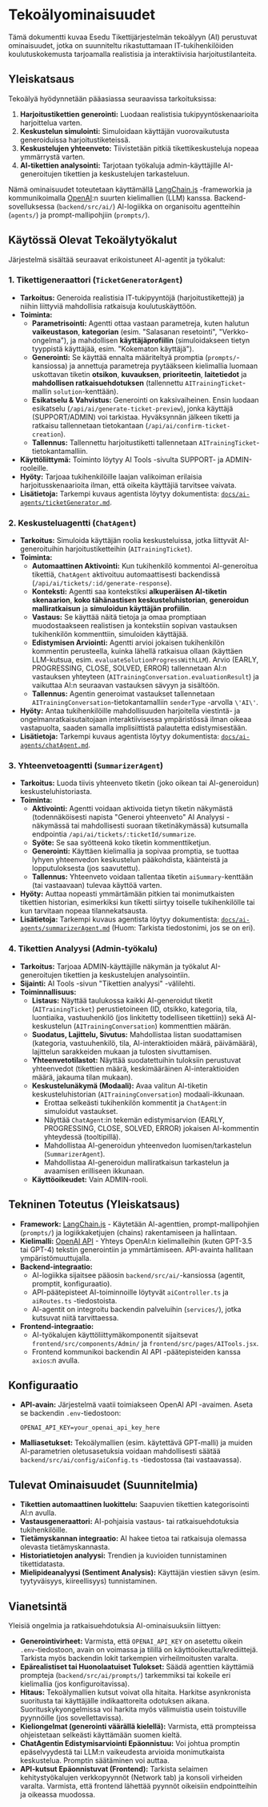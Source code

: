 # Tekoälyominaisuudet

Tämä dokumentti kuvaa Esedu Tikettijärjestelmän tekoälyyn (AI) perustuvat ominaisuudet, jotka on suunniteltu rikastuttamaan IT-tukihenkilöiden koulutuskokemusta tarjoamalla realistisia ja interaktiivisia harjoitustilanteita.

## Yleiskatsaus

Tekoälyä hyödynnetään pääasiassa seuraavissa tarkoituksissa:

1.  **Harjoitustikettien generointi:** Luodaan realistisia tukipyyntöskenaarioita harjoittelua varten.
2.  **Keskustelun simulointi:** Simuloidaan käyttäjän vuorovaikutusta generoiduissa harjoitustiketeissä.
3.  **Keskustelujen yhteenveto:** Tiivistetään pitkiä tikettikeskusteluja nopeaa ymmärrystä varten.
4.  **AI-tikettien analysointi:** Tarjotaan työkaluja admin-käyttäjille AI-generoitujen tikettien ja keskustelujen tarkasteluun.

Nämä ominaisuudet toteutetaan käyttämällä [LangChain.js](https://js.langchain.com/) -frameworkia ja kommunikoimalla [OpenAI](https://openai.com/):n suurten kielimallien (LLM) kanssa. Backend-sovelluksessa (`backend/src/ai/`) AI-logiikka on organisoitu agentteihin (`agents/`) ja prompt-mallipohjiin (`prompts/`).

## Käytössä Olevat Tekoälytyökalut

Järjestelmä sisältää seuraavat erikoistuneet AI-agentit ja työkalut:

### 1. Tikettigeneraattori (`TicketGeneratorAgent`)

*   **Tarkoitus:** Generoida realistisia IT-tukipyyntöjä (harjoitustikettejä) ja niihin liittyviä mahdollisia ratkaisuja koulutuskäyttöön.
*   **Toiminta:**
    *   **Parametrisointi:** Agentti ottaa vastaan parametreja, kuten halutun **vaikeustason**, **kategorian** (esim. "Salasanan resetointi", "Verkko-ongelma"), ja mahdollisen **käyttäjäprofiilin** (simuloidakseen tietyn tyyppistä käyttäjää, esim. "Kokematon käyttäjä").
    *   **Generointi:** Se käyttää ennalta määriteltyä promptia (`prompts/`-kansiossa) ja annettuja parametreja pyytääkseen kielimallia luomaan uskottavan tiketin **otsikon**, **kuvauksen**, **prioriteetin**, **laitetiedot** ja **mahdollisen ratkaisuehdotuksen** (tallennettu `AITrainingTicket`-mallin `solution`-kenttään).
    *   **Esikatselu & Vahvistus:** Generointi on kaksivaiheinen. Ensin luodaan esikatselu (`/api/ai/generate-ticket-preview`), jonka käyttäjä (SUPPORT/ADMIN) voi tarkistaa. Hyväksynnän jälkeen tiketti ja ratkaisu tallennetaan tietokantaan (`/api/ai/confirm-ticket-creation`).
    *   **Tallennus:** Tallennettu harjoitustiketti tallennetaan `AITrainingTicket`-tietokantamalliin.
*   **Käyttöliittymä:** Toiminto löytyy AI Tools -sivulta SUPPORT- ja ADMIN-rooleille.
*   **Hyöty:** Tarjoaa tukihenkilöille laajan valikoiman erilaisia harjoitusskenaarioita ilman, että oikeita käyttäjiä tarvitsee vaivata.
*   **Lisätietoja:** Tarkempi kuvaus agentista löytyy dokumentista: [`docs/ai-agents/ticketGenerator.md`](../docs/ai-agents/ticketGenerator.md).

### 2. Keskusteluagentti (`ChatAgent`)

*   **Tarkoitus:** Simuloida käyttäjän roolia keskusteluissa, jotka liittyvät AI-generoituihin harjoitustiketteihin (`AITrainingTicket`).
*   **Toiminta:**
    *   **Automaattinen Aktivointi:** Kun tukihenkilö kommentoi AI-generoitua tikettiä, `ChatAgent` aktivoituu automaattisesti backendissä (`/api/ai/tickets/:id/generate-response`).
    *   **Konteksti:** Agentti saa kontekstiksi **alkuperäisen AI-tiketin skenaarion**, **koko tähänastisen keskusteluhistorian**, **generoidun malliratkaisun** ja **simuloidun käyttäjän profiilin**.
    *   **Vastaus:** Se käyttää näitä tietoja ja omaa promptiaan muodostaakseen realistisen ja kontekstiin sopivan vastauksen tukihenkilön kommenttiin, simuloiden käyttäjää.
    *   **Edistymisen Arviointi:** Agentti arvioi jokaisen tukihenkilön kommentin perusteella, kuinka lähellä ratkaisua ollaan (käyttäen LLM-kutsua, esim. `evaluateSolutionProgressWithLLM`). Arvio (EARLY, PROGRESSING, CLOSE, SOLVED, ERROR) tallennetaan AI:n vastauksen yhteyteen (`AITrainingConversation.evaluationResult`) ja vaikuttaa AI:n seuraavan vastauksen sävyyn ja sisältöön.
    *   **Tallennus:** Agentin generoimat vastaukset tallennetaan `AITrainingConversation`-tietokantamalliin `senderType` -arvolla `\'AI\'`.
*   **Hyöty:** Antaa tukihenkilöille mahdollisuuden harjoitella viestintä- ja ongelmanratkaisutaitojaan interaktiivisessa ympäristössä ilman oikeaa vastapuolta, saaden samalla implisiittistä palautetta edistymisestään.
*   **Lisätietoja:** Tarkempi kuvaus agentista löytyy dokumentista: [`docs/ai-agents/chatAgent.md`](../docs/ai-agents/chatAgent.md).

### 3. Yhteenvetoagentti (`SummarizerAgent`)

*   **Tarkoitus:** Luoda tiivis yhteenveto tiketin (joko oikean tai AI-generoidun) keskusteluhistoriasta.
*   **Toiminta:**
    *   **Aktivointi:** Agentti voidaan aktivoida tietyn tiketin näkymästä (todennäköisesti napista \"Generoi yhteenveto\" AI Analyysi -näkymässä tai mahdollisesti suoraan tiketinäkymässä) kutsumalla endpointia `/api/ai/tickets/:ticketId/summarize`.
    *   **Syöte:** Se saa syötteenä koko tiketin kommenttiketjun.
    *   **Generointi:** Käyttäen kielimallia ja sopivaa promptia, se tuottaa lyhyen yhteenvedon keskustelun pääkohdista, käänteistä ja lopputuloksesta (jos saavutettu).
    *   **Tallennus:** Yhteenveto voidaan tallentaa tiketin `aiSummary`-kenttään (tai vastaavaan) tulevaa käyttöä varten.
*   **Hyöty:** Auttaa nopeasti ymmärtämään pitkien tai monimutkaisten tikettien historian, esimerkiksi kun tiketti siirtyy toiselle tukihenkilölle tai kun tarvitaan nopeaa tilannekatsausta.
*   **Lisätietoja:** Tarkempi kuvaus agentista löytyy dokumentista: [`docs/ai-agents/summarizerAgent.md`](../docs/ai-agents/summarizerAgent.md) (Huom: Tarkista tiedostonimi, jos se on eri).

### 4. Tikettien Analyysi (Admin-työkalu)

*   **Tarkoitus:** Tarjoaa ADMIN-käyttäjille näkymän ja työkalut AI-generoitujen tikettien ja keskustelujen analysointiin.
*   **Sijainti:** AI Tools -sivun "Tikettien analyysi" -välilehti.
*   **Toiminnallisuus:**
    *   **Listaus:** Näyttää taulukossa kaikki AI-generoidut tiketit (`AITrainingTicket`) perustietoineen (ID, otsikko, kategoria, tila, luontiaika, vastuuhenkilö (jos linkitetty todelliseen tikettiin)) sekä AI-keskustelun (`AITrainingConversation`) kommenttien määrän.
    *   **Suodatus, Lajittelu, Sivutus:** Mahdollistaa listan suodattamisen (kategoria, vastuuhenkilö, tila, AI-interaktioiden määrä, päivämäärä), lajittelun sarakkeiden mukaan ja tulosten sivuttamisen.
    *   **Yhteenvetotilastot:** Näyttää suodatettuihin tuloksiin perustuvat yhteenvedot (tikettien määrä, keskimääräinen AI-interaktioiden määrä, jakauma tilan mukaan).
    *   **Keskustelunäkymä (Modaali):** Avaa valitun AI-tiketin keskusteluhistorian (`AITrainingConversation`) modaali-ikkunaan.
        *   Erottaa selkeästi tukihenkilön kommentit ja `ChatAgent`:in simuloidut vastaukset.
        *   Näyttää `ChatAgent`:in tekemän edistymisarvion (EARLY, PROGRESSING, CLOSE, SOLVED, ERROR) jokaisen AI-kommentin yhteydessä (tooltipillä).
        *   Mahdollistaa AI-generoidun yhteenvedon luomisen/tarkastelun (`SummarizerAgent`).
        *   Mahdollistaa AI-generoidun malliratkaisun tarkastelun ja avaamisen erilliseen ikkunaan.
    *   **Käyttöoikeudet:** Vain ADMIN-rooli.

## Tekninen Toteutus (Yleiskatsaus)

*   **Framework:** [LangChain.js](https://js.langchain.com/) - Käytetään AI-agenttien, prompt-mallipohjien (`prompts/`) ja logiikkaketjujen (chains) rakentamiseen ja hallintaan.
*   **Kielimalli:** [OpenAI API](https://openai.com/) - Yhteys OpenAI:n kielimalleihin (kuten GPT-3.5 tai GPT-4) tekstin generointiin ja ymmärtämiseen. API-avainta hallitaan ympäristömuuttujalla.
*   **Backend-integraatio:**
    *   AI-logiikka sijaitsee pääosin `backend/src/ai/`-kansiossa (agentit, promptit, konfiguraatio).
    *   API-päätepisteet AI-toiminnoille löytyvät `aiController.ts` ja `aiRoutes.ts` -tiedostoista.
    *   AI-agentit on integroitu backendin palveluihin (`services/`), jotka kutsuvat niitä tarvittaessa.
*   **Frontend-integraatio:**
    *   AI-työkalujen käyttöliittymäkomponentit sijaitsevat `frontend/src/components/Admin/` ja `frontend/src/pages/AITools.jsx`.
    *   Frontend kommunikoi backendin AI API -päätepisteiden kanssa `axios`:n avulla.

## Konfiguraatio

*   **API-avain:** Järjestelmä vaatii toimiakseen OpenAI API -avaimen. Aseta se backendin `.env`-tiedostoon:
    ```
    OPENAI_API_KEY=your_openai_api_key_here
    ```
*   **Malliasetukset:** Tekoälymallien (esim. käytettävä GPT-malli) ja muiden AI-parametrien oletusasetuksia voidaan mahdollisesti säätää `backend/src/ai/config/aiConfig.ts` -tiedostossa (tai vastaavassa).

## Tulevat Ominaisuudet (Suunnitelmia)

*   **Tikettien automaattinen luokittelu:** Saapuvien tikettien kategorisointi AI:n avulla.
*   **Vastausgeneraattori:** AI-pohjaisia vastaus- tai ratkaisuehdotuksia tukihenkilöille.
*   **Tietämyskannan integraatio:** AI hakee tietoa tai ratkaisuja olemassa olevasta tietämyskannasta.
*   **Historiatietojen analyysi:** Trendien ja kuvioiden tunnistaminen tikettidatasta.
*   **Mielipideanalyysi (Sentiment Analysis):** Käyttäjän viestien sävyn (esim. tyytyväisyys, kiireellisyys) tunnistaminen.

## Vianetsintä

Yleisiä ongelmia ja ratkaisuehdotuksia AI-ominaisuuksiin liittyen:

*   **Generointivirheet:** Varmista, että `OPENAI_API_KEY` on asetettu oikein `.env`-tiedostoon, avain on voimassa ja tilillä on käyttöoikeutta/krediittejä. Tarkista myös backendin lokit tarkempien virheilmoitusten varalta.
*   **Epärealistiset tai Huonolaatuiset Tulokset:** Säädä agenttien käyttämiä prompteja (`backend/src/ai/prompts/`) tarkemmiksi tai kokeile eri kielimallia (jos konfiguroitavissa).
*   **Hitaus:** Tekoälymallien kutsut voivat olla hitaita. Harkitse asynkronista suoritusta tai käyttäjälle indikaattoreita odotuksen aikana. Suorituskykyongelmissa voi harkita myös välimuistia usein toistuville pyynnöille (jos sovellettavissa).
*   **Kieliongelmat (generointi väärällä kielellä):** Varmista, että prompteissa ohjeistetaan selkeästi käyttämään suomen kieltä.
*   **ChatAgentin Edistymisarviointi Epäonnistuu:** Voi johtua promptin epäselvyydestä tai LLM:n vaikeudesta arvioida monimutkaista keskustelua. Promptin säätäminen voi auttaa.
*   **API-kutsut Epäonnistuvat (Frontend):** Tarkista selaimen kehitystyökalujen verkkopyynnöt (Network tab) ja konsoli virheiden varalta. Varmista, että frontend lähettää pyynnöt oikeisiin endpointteihin ja oikeassa muodossa.
